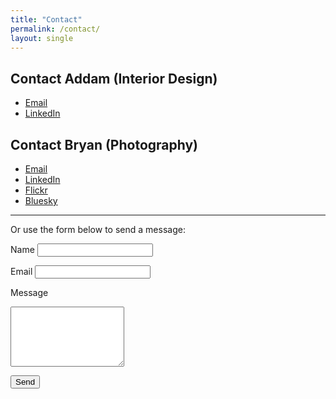 ```yaml
---
title: "Contact"
permalink: /contact/
layout: single
---
```


## Contact Addam (Interior Design)

- [Email](mailto:addam@schauermayhew.com)
- [LinkedIn](https://www.linkedin.com/in/addam-mayhew-8669b123/)

## Contact Bryan (Photography)

- [Email](mailto:bryan@schauermayhew.com)
- [LinkedIn](https://linkedin.com/in/schauebc)
- [Flickr](https://flickr.com/schauebc)
- [Bluesky](https://bsky.app/profile/igotsidetrackded.bsky.social)

---

Or use the form below to send a message:

<form id="contact-form" action="https://formspree.io/f/xjkawgrk" method="POST" novalidate>
  <label for="name">Name</label>
  <input id="name" name="name" type="text" required autocomplete="name" />

  <label for="email">Email</label>
  <input id="email" name="_replyto" type="email" required autocomplete="email" />

  <label for="message">Message</label>
  <textarea id="message" name="message" rows="6" required></textarea>

  <!-- Spam honeypot (hidden to real users) -->
  <input type="text" name="_gotcha" style="display:none" tabindex="-1" autocomplete="off" />

  <!-- Redirect or JSON mode -->
  <input type="hidden" name="_subject" value="New contact form submission" />
  <input type="hidden" name="_format" value="json" />

  <button type="submit">Send</button>
</form>

<p id="form-status" role="status" aria-live="polite"></p>

<script>
  // Progressive enhancement: AJAX submit to stay on-page
  (function () {
    const form = document.getElementById('contact-form');
    const statusEl = document.getElementById('form-status');

    function setStatus(message, isError = false) {
      statusEl.textContent = message;
      statusEl.style.color = isError ? '#b22222' : 'inherit';
    }

    form.addEventListener('submit', async function (e) {
      e.preventDefault();
      setStatus('Sending...');
      const data = new FormData(form);

      try {
        const res = await fetch(form.action, {
          method: 'POST',
          headers: { 'Accept': 'application/json' },
          body: data
        });

        if (res.ok) {
          form.reset();
          setStatus('Thanks! Your message has been sent.');
        } else {
          const payload = await res.json().catch(() => ({}));
          const err = (payload && payload.errors && payload.errors[0] && payload.errors[0].message) || 'Something went wrong. Please try again.';
          setStatus(err, true);
        }
      } catch (err) {
        setStatus('Network error. Please check your connection and try again.', true);
      }
    });
  })();
</script>

